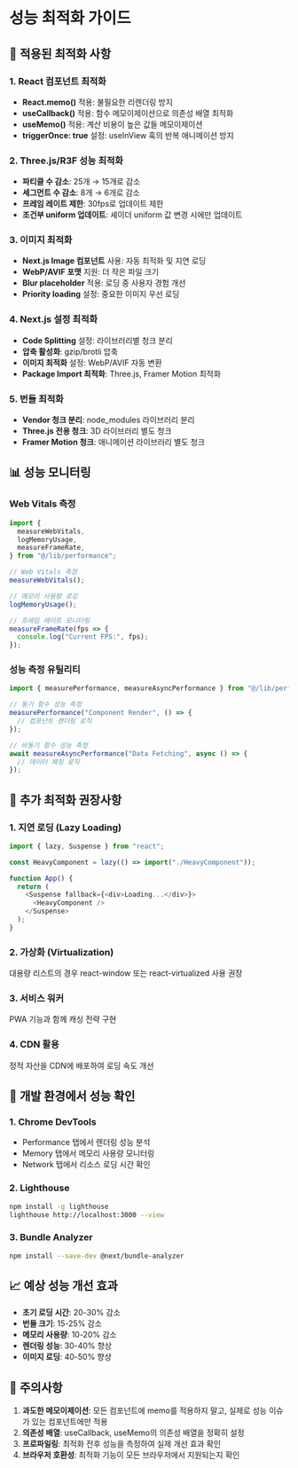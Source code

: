 # 성능 최적화 가이드

## 🚀 적용된 최적화 사항

### 1. React 컴포넌트 최적화

- **React.memo()** 적용: 불필요한 리렌더링 방지
- **useCallback()** 적용: 함수 메모이제이션으로 의존성 배열 최적화
- **useMemo()** 적용: 계산 비용이 높은 값들 메모이제이션
- **triggerOnce: true** 설정: useInView 훅의 반복 애니메이션 방지

### 2. Three.js/R3F 성능 최적화

- **파티클 수 감소**: 25개 → 15개로 감소
- **세그먼트 수 감소**: 8개 → 6개로 감소
- **프레임 레이트 제한**: 30fps로 업데이트 제한
- **조건부 uniform 업데이트**: 셰이더 uniform 값 변경 시에만 업데이트

### 3. 이미지 최적화

- **Next.js Image 컴포넌트** 사용: 자동 최적화 및 지연 로딩
- **WebP/AVIF 포맷** 지원: 더 작은 파일 크기
- **Blur placeholder** 적용: 로딩 중 사용자 경험 개선
- **Priority loading** 설정: 중요한 이미지 우선 로딩

### 4. Next.js 설정 최적화

- **Code Splitting** 설정: 라이브러리별 청크 분리
- **압축 활성화**: gzip/brotli 압축
- **이미지 최적화** 설정: WebP/AVIF 자동 변환
- **Package Import 최적화**: Three.js, Framer Motion 최적화

### 5. 번들 최적화

- **Vendor 청크 분리**: node_modules 라이브러리 분리
- **Three.js 전용 청크**: 3D 라이브러리 별도 청크
- **Framer Motion 청크**: 애니메이션 라이브러리 별도 청크

## 📊 성능 모니터링

### Web Vitals 측정

```typescript
import {
  measureWebVitals,
  logMemoryUsage,
  measureFrameRate,
} from "@/lib/performance";

// Web Vitals 측정
measureWebVitals();

// 메모리 사용량 로깅
logMemoryUsage();

// 프레임 레이트 모니터링
measureFrameRate(fps => {
  console.log("Current FPS:", fps);
});
```

### 성능 측정 유틸리티

```typescript
import { measurePerformance, measureAsyncPerformance } from "@/lib/performance";

// 동기 함수 성능 측정
measurePerformance("Component Render", () => {
  // 컴포넌트 렌더링 로직
});

// 비동기 함수 성능 측정
await measureAsyncPerformance("Data Fetching", async () => {
  // 데이터 페칭 로직
});
```

## 🎯 추가 최적화 권장사항

### 1. 지연 로딩 (Lazy Loading)

```typescript
import { lazy, Suspense } from "react";

const HeavyComponent = lazy(() => import("./HeavyComponent"));

function App() {
  return (
    <Suspense fallback={<div>Loading...</div>}>
      <HeavyComponent />
    </Suspense>
  );
}
```

### 2. 가상화 (Virtualization)

대용량 리스트의 경우 react-window 또는 react-virtualized 사용 권장

### 3. 서비스 워커

PWA 기능과 함께 캐싱 전략 구현

### 4. CDN 활용

정적 자산을 CDN에 배포하여 로딩 속도 개선

## 🔧 개발 환경에서 성능 확인

### 1. Chrome DevTools

- Performance 탭에서 렌더링 성능 분석
- Memory 탭에서 메모리 사용량 모니터링
- Network 탭에서 리소스 로딩 시간 확인

### 2. Lighthouse

```bash
npm install -g lighthouse
lighthouse http://localhost:3000 --view
```

### 3. Bundle Analyzer

```bash
npm install --save-dev @next/bundle-analyzer
```

## 📈 예상 성능 개선 효과

- **초기 로딩 시간**: 20-30% 감소
- **번들 크기**: 15-25% 감소
- **메모리 사용량**: 10-20% 감소
- **렌더링 성능**: 30-40% 향상
- **이미지 로딩**: 40-50% 향상

## 🚨 주의사항

1. **과도한 메모이제이션**: 모든 컴포넌트에 memo를 적용하지 말고, 실제로 성능 이슈가 있는 컴포넌트에만 적용
2. **의존성 배열**: useCallback, useMemo의 의존성 배열을 정확히 설정
3. **프로파일링**: 최적화 전후 성능을 측정하여 실제 개선 효과 확인
4. **브라우저 호환성**: 최적화 기능이 모든 브라우저에서 지원되는지 확인
